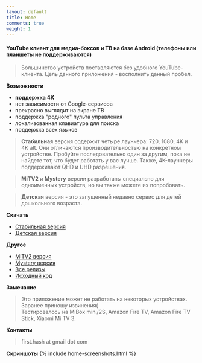 ```yaml
---
layout: default
title: Home
comments: true
weight: 1
---
```


#### YouTube клиент для медиа-боксов и ТВ на базе Android (телефоны или планшеты не поддерживаются)

> Большинство устройств поставляются без удобного YouTube-клиента. Цель данного приложения - восполнить данный пробел.

**Возможности**
- **поддержка 4К**
- нет зависимости от Google-сервисов
- прекрасно выглядит на экране ТВ
- поддержка "родного" пульта управления
- локализованная клавиатура для поиска
- поддержка всех языков

> **Стабильная** версия содержит четыре лаунчера: 720, 1080, 4K и 4K alt. Они отличаются производительностью на конкретном устройстве. Пробуйте последовательно один за другим, пока не найдете тот, что будет работать у вас лучше. Также, 4K-лаунчеры поддерживают QHD и UHD разрешения.

> **MiTV2** и **Mystery** версии разработаны специально для одноименных устройств, но вы также можете их попробовать.

> **Детская** версия - это запущенный недавно сервис для детей дошкольного возраста.

**Скачать**
- [Стабильная версия]({{site.binaries.unified}})   
- [Детская версия]({{site.binaries.kids}})   

**Другое**
- [MiTV2 версия]({{site.binaries.MiTV2}})   
- [Mystery версия]({{site.binaries.MiTV2}})   
- [Все релизы](https://github.com/yuliskov/SmartYouTubeTV/releases)  
- [Исходный код](https://github.com/yuliskov/SmartYouTubeTV)  

**Замечание** 
> Это приложение может не работать на некоторых устройствах. Заранее приношу извинения(  
> Тестировалось на MiBox mini/2S, Amazon Fire TV, Amazon Fire TV Stick, Xiaomi Mi TV 3.

**Контакты**
> first.hash at gmail dot com

**Скриншоты**
{% include home-screenshots.html %}